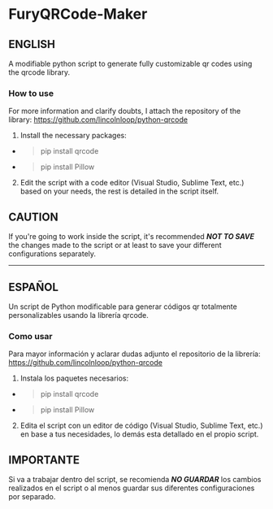# FuryQRCode-Maker

## ENGLISH
A modifiable python script to generate fully customizable qr codes using the qrcode library.

### How to use
For more information and clarify doubts, I attach the repository of the library: https://github.com/lincolnloop/python-qrcode
1. Install the necessary packages:
- >pip install qrcode
- >pip install Pillow
2. Edit the script with a code editor (Visual Studio, Sublime Text, etc.) based on your needs, the rest is detailed in the script itself.

## **CAUTION**
If you're going to work inside the script, it's recommended ***NOT TO SAVE*** the changes made to the script or at least to save your different configurations separately.

-----------------------------------------------

## ESPAÑOL
Un script de Python modificable para generar códigos qr totalmente personalizables usando la librería qrcode.
### Como usar
Para mayor información y aclarar dudas adjunto el repositorio de la librería: https://github.com/lincolnloop/python-qrcode
1. Instala los paquetes necesarios:
- >pip install qrcode
- >pip install Pillow
2. Edita el script con un editor de código (Visual Studio, Sublime Text, etc.) en base a tus necesidades, lo demás esta detallado en el propio script.

## **IMPORTANTE**
Si va a trabajar dentro del script, se recomienda ***NO GUARDAR*** los cambios realizados en el script o al menos guardar sus diferentes configuraciones por separado.
